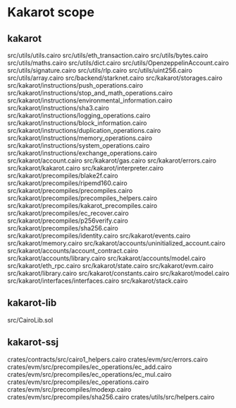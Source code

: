 # Kakarot scope

## kakarot

src/utils/utils.cairo
src/utils/eth_transaction.cairo
src/utils/bytes.cairo
src/utils/maths.cairo
src/utils/dict.cairo
src/utils/OpenzeppelinAccount.cairo
src/utils/signature.cairo
src/utils/rlp.cairo
src/utils/uint256.cairo
src/utils/array.cairo
src/backend/starknet.cairo
src/kakarot/storages.cairo
src/kakarot/instructions/push_operations.cairo
src/kakarot/instructions/stop_and_math_operations.cairo
src/kakarot/instructions/environmental_information.cairo
src/kakarot/instructions/sha3.cairo
src/kakarot/instructions/logging_operations.cairo
src/kakarot/instructions/block_information.cairo
src/kakarot/instructions/duplication_operations.cairo
src/kakarot/instructions/memory_operations.cairo
src/kakarot/instructions/system_operations.cairo
src/kakarot/instructions/exchange_operations.cairo
src/kakarot/account.cairo
src/kakarot/gas.cairo
src/kakarot/errors.cairo
src/kakarot/kakarot.cairo
src/kakarot/interpreter.cairo
src/kakarot/precompiles/blake2f.cairo
src/kakarot/precompiles/ripemd160.cairo
src/kakarot/precompiles/precompiles.cairo
src/kakarot/precompiles/precompiles_helpers.cairo
src/kakarot/precompiles/kakarot_precompiles.cairo
src/kakarot/precompiles/ec_recover.cairo
src/kakarot/precompiles/p256verify.cairo
src/kakarot/precompiles/sha256.cairo
src/kakarot/precompiles/identity.cairo
src/kakarot/events.cairo
src/kakarot/memory.cairo
src/kakarot/accounts/uninitialized_account.cairo
src/kakarot/accounts/account_contract.cairo
src/kakarot/accounts/library.cairo
src/kakarot/accounts/model.cairo
src/kakarot/eth_rpc.cairo
src/kakarot/state.cairo
src/kakarot/evm.cairo
src/kakarot/library.cairo
src/kakarot/constants.cairo
src/kakarot/model.cairo
src/kakarot/interfaces/interfaces.cairo
src/kakarot/stack.cairo

## kakarot-lib

src/CairoLib.sol

## kakarot-ssj

crates/contracts/src/cairo1_helpers.cairo
crates/evm/src/errors.cairo
crates/evm/src/precompiles/ec_operations/ec_add.cairo
crates/evm/src/precompiles/ec_operations/ec_mul.cairo
crates/evm/src/precompiles/ec_operations.cairo
crates/evm/src/precompiles/modexp.cairo
crates/evm/src/precompiles/sha256.cairo
crates/utils/src/helpers.cairo